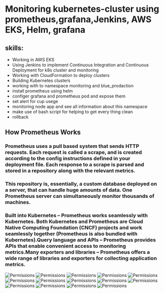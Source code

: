 # Monitoring kubernetes-cluster using prometheus,grafana,Jenkins, AWS EKS, Helm, grafana

## skills:
  -  Working in AWS EKS
  -  Using Jenkins to implement Continuous Integration and Continuous Deployment for k8s cluster and monitoring
  -  Working with CloudFormation to deploy clusters
  -  Building Kubernetes clusters
  -  working with to namespace monitoring and blue_prodaction
  -  install prometheus using helm
  -  configer grafana and prometheus pod and expose them 
  -  set alert for cup usege 
  -  monitoring node app and see all information about this namespace
  -  make use of bash script for helping to get every thing clean
  -  rollback 

  ## How Prometheus Works

### Prometheus uses a pull based system that sends HTTP requests. Each request is called a scrape, and is created according to the config instructions defined in your deployment file. Each response to a scrape is parsed and stored in a repository along with the relevant metrics.

### This repository is, essentially, a custom database deployed on a server, that can handle huge amounts of data. One Prometheus server can simultaneously monitor thousands of machines.
 ### Built into Kubernetes – Prometheus works seamlessly with Kubernetes. Both Kubernetes and Prometheus are Cloud Native Computing Foundation (CNCF) projects and work seamlessly together (Prometheus is also bundled with Kubernetes).Query language and APIs – Prometheus provides APIs that enable convenient access to monitoring metrics.Many exporters and libraries – Prometheus offers a wide range of libraries and exporters for collecting application metrics.
 
 

<img src="/images/1" alt="Permissions" />
<img src="/images/2" alt="Permissions" />
<img src="/images/3" alt="Permissions" />
<img src="/images/4" alt="Permissions" />
<img src="/images/5" alt="Permissions" />
<img src="/images/6" alt="Permissions" />
<img src="/images/7" alt="Permissions" />
<img src="/images/8" alt="Permissions" />
<img src="/images/9" alt="Permissions" />
<img src="/images/10" alt="Permissions" />
<img src="/images/11" alt="Permissions" />
<img src="/images/12" alt="Permissions" />
<img src="/images/13" alt="Permissions" />
<img src="/images/14" alt="Permissions" />

